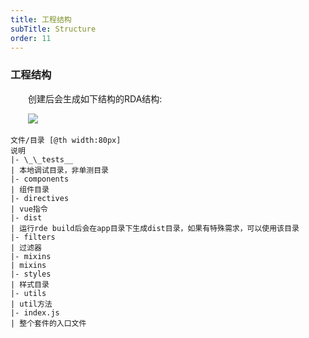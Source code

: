 ```yaml
---
title: 工程结构
subTitle: Structure
order: 11
---
```


### 工程结构

&emsp;&emsp;创建后会生成如下结构的RDA结构:

&emsp;&emsp;![](https://haitao.nos.netease.com/16c75437-4efd-4524-9894-59678bdb2e98_277_377.jpg)

```table
文件/目录 [@th width:80px]
说明
|- \_\_tests__
| 本地调试目录，非单测目录
|- components
| 组件目录
|- directives
| vue指令
|- dist
| 运行rde build后会在app目录下生成dist目录，如果有特殊需求，可以使用该目录
|- filters
| 过滤器
|- mixins
| mixins
|- styles
| 样式目录
|- utils
| util方法
|- index.js
| 整个套件的入口文件
```
